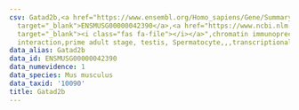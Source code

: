 ```yaml
---
csv: Gatad2b,<a href="https://www.ensembl.org/Homo_sapiens/Gene/Summary?db=core;g=ENSMUSG00000042390"
  target="_blank">ENSMUSG00000042390</a>,<a href="https://www.ncbi.nlm.nih.gov/pubmed/25450459"
  target="_blank"><i class="fas fa-file"></i></a>",chromatin immunoprecipitation assay,direct
  interaction,prime adult stage, testis, Spermatocyte,,,transcriptional regulation,
data_alias: Gatad2b
data_id: ENSMUSG00000042390
data_numevidence: 1
data_species: Mus musculus
data_taxid: '10090'
title: Gatad2b
---
```

